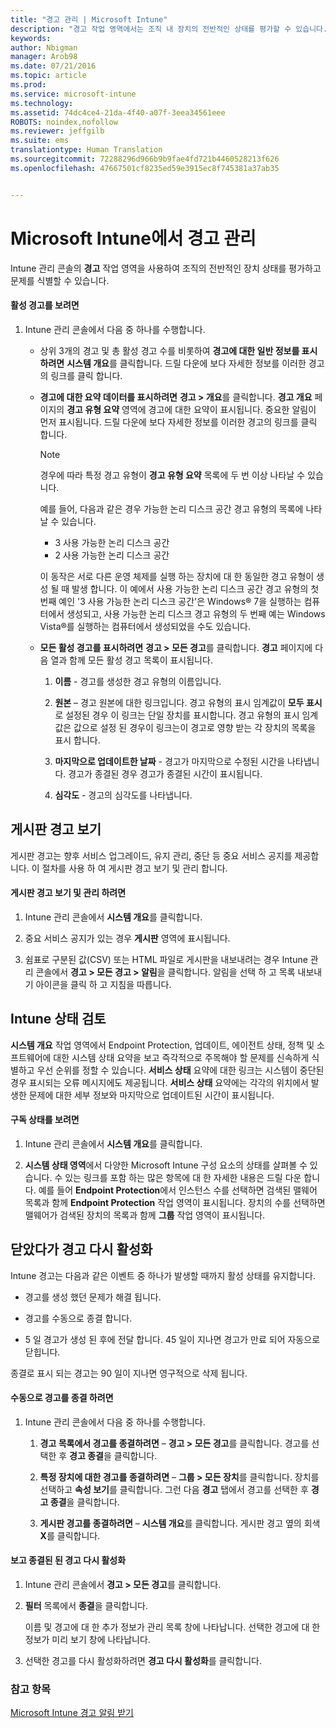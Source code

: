 ```yaml
---
title: "경고 관리 | Microsoft Intune"
description: "경고 작업 영역에서는 조직 내 장치의 전반적인 상태를 평가할 수 있습니다."
keywords: 
author: Nbigman
manager: Arob98
ms.date: 07/21/2016
ms.topic: article
ms.prod: 
ms.service: microsoft-intune
ms.technology: 
ms.assetid: 74dc4ce4-21da-4f40-a07f-3eea34561eee
ROBOTS: noindex,nofollow
ms.reviewer: jeffgilb
ms.suite: ems
translationtype: Human Translation
ms.sourcegitcommit: 72288296d966b9b9fae4fd721b4460528213f626
ms.openlocfilehash: 47667501cf8235ed59e3915ec8f745381a37ab35


---
```


# Microsoft Intune에서 경고 관리
Intune 관리 콘솔의 **경고** 작업 영역을 사용하여 조직의 전반적인 장치 상태를 평가하고 문제를 식별할 수 있습니다.

#### 활성 경고를 보려면

1.  Intune 관리 콘솔에서 다음 중 하나를 수행합니다.

    -   상위 3개의 경고 및 총 활성 경고 수를 비롯하여 **경고에 대한 일반 정보를 표시하려면** **시스템 개요**를 클릭합니다. 드릴 다운에 보다 자세한 정보를 이러한 경고의 링크를 클릭 합니다.

    -   **경고에 대한 요약 데이터를 표시하려면** **경고 &gt; 개요**를 클릭합니다. **경고 개요** 페이지의 **경고 유형 요약** 영역에 경고에 대한 요약이 표시됩니다. 중요한 알림이 먼저 표시됩니다. 드릴 다운에 보다 자세한 정보를 이러한 경고의 링크를 클릭 합니다.

        > [!NOTE]
        > 경우에 따라 특정 경고 유형이 **경고 유형 요약** 목록에 두 번 이상 나타날 수 있습니다.
        > 
        > 예를 들어, 다음과 같은 경우 가능한 논리 디스크 공간 경고 유형의 목록에 나타날 수 있습니다.
        > 
        > -   3 사용 가능한 논리 디스크 공간
        > -   2 사용 가능한 논리 디스크 공간
        > 
        > 이 동작은 서로 다른 운영 체제를 실행 하는 장치에 대 한 동일한 경고 유형이 생성 될 때 발생 합니다. 이 예에서 사용 가능한 논리 디스크 공간 경고 유형의 첫 번째 예인 '3 사용 가능한 논리 디스크 공간'은 Windows® 7을 실행하는 컴퓨터에서 생성되고, 사용 가능한 논리 디스크 경고 유형의 두 번째 예는 Windows Vista®를 실행하는 컴퓨터에서 생성되었을 수도 있습니다.

    -   **모든 활성 경고를 표시하려면** **경고 &gt; 모든 경고**를 클릭합니다. **경고** 페이지에 다음 열과 함께 모든 활성 경고 목록이 표시됩니다.

        1.  **이름** - 경고를 생성한 경고 유형의 이름입니다.

        2.  **원본** – 경고 원본에 대한 링크입니다. 경고 유형의 표시 임계값이 **모두 표시**로 설정된 경우 이 링크는 단일 장치를 표시합니다. 경고 유형의 표시 임계값은 값으로 설정 된 경우이 링크는이 경고로 영향 받는 각 장치의 목록을 표시 합니다.

        3.  **마지막으로 업데이트한 날짜** - 경고가 마지막으로 수정된 시간을 나타냅니다. 경고가 종결된 경우 경고가 종결된 시간이 표시됩니다.

        4.  **심각도** - 경고의 심각도를 나타냅니다.

## 게시판 경고 보기
게시판 경고는 향후 서비스 업그레이드, 유지 관리, 중단 등 중요 서비스 공지를 제공합니다. 이 절차를 사용 하 여 게시판 경고 보기 및 관리 합니다.

#### 게시판 경고 보기 및 관리 하려면

1.  Intune 관리 콘솔에서 **시스템 개요**를 클릭합니다.

2.  중요 서비스 공지가 있는 경우 **게시판** 영역에 표시됩니다.

3.  쉼표로 구분된 값(CSV) 또는 HTML 파일로 게시판을 내보내려는 경우 Intune 관리 콘솔에서 **경고 &gt; 모든 경고 &gt; 알림**을 클릭합니다. 알림을 선택 하 고 목록 내보내기 아이콘을 클릭 하 고 지침을 따릅니다.

## Intune 상태 검토
**시스템 개요** 작업 영역에서 Endpoint Protection, 업데이트, 에이전트 상태, 정책 및 소프트웨어에 대한 시스템 상태 요약을 보고 즉각적으로 주목해야 할 문제를 신속하게 식별하고 우선 순위를 정할 수 있습니다. **서비스 상태** 요약에 대한 링크는 시스템이 중단된 경우 표시되는 오류 메시지에도 제공됩니다. **서비스 상태** 요약에는 각각의 위치에서 발생한 문제에 대한 세부 정보와 마지막으로 업데이트된 시간이 표시됩니다.

#### 구독 상태를 보려면

1.  Intune 관리 콘솔에서 **시스템 개요**를 클릭합니다.

2.  **시스템 상태 영역**에서 다양한 Microsoft Intune 구성 요소의 상태를 살펴볼 수 있습니다. 수 있는 링크를 포함 하는 많은 항목에 대 한 자세한 내용은 드릴 다운 합니다. 예를 들어 **Endpoint Protection**에서 인스턴스 수를 선택하면 검색된 맬웨어 목록과 함께 **Endpoint Protection** 작업 영역이 표시됩니다. 장치의 수를 선택하면 맬웨어가 검색된 장치의 목록과 함께 **그룹** 작업 영역이 표시됩니다.

## 닫았다가 경고 다시 활성화
Intune 경고는 다음과 같은 이벤트 중 하나가 발생할 때까지 활성 상태를 유지합니다.

-   경고를 생성 했던 문제가 해결 됩니다.

-   경고를 수동으로 종결 합니다.

-   5 일 경고가 생성 된 후에 전달 합니다. 45 일이 지나면 경고가 만료 되어 자동으로 닫힙니다.

종결로 표시 되는 경고는 90 일이 지나면 영구적으로 삭제 됩니다.

#### 수동으로 경고를 종결 하려면

1.  Intune 관리 콘솔에서 다음 중 하나를 수행합니다.

    1.  **경고 목록에서 경고를 종결하려면** – **경고 &gt; 모든 경고**를 클릭합니다. 경고를 선택한 후 **경고 종결**을 클릭합니다.

    2.  **특정 장치에 대한 경고를 종결하려면** – **그룹 &gt; 모든 장치**를 클릭합니다. 장치를 선택하고 **속성 보기**를 클릭합니다. 그런 다음 **경고** 탭에서 경고를 선택한 후 **경고 종결**을 클릭합니다.

    3.  **게시판 경고를 종결하려면** – **시스템 개요**를 클릭합니다. 게시판 경고 옆의 회색 **X**를 클릭합니다.

#### 보고 종결된 된 경고 다시 활성화

1.  Intune 관리 콘솔에서 **경고 &gt; 모든 경고**를 클릭합니다.

2.  **필터** 목록에서 **종결**을 클릭합니다.

    이름 및 경고에 대 한 추가 정보가 관리 목록 창에 나타납니다. 선택한 경고에 대 한 정보가 미리 보기 창에 나타납니다.

3.  선택한 경고를 다시 활성화하려면 **경고 다시 활성화**를 클릭합니다.

### 참고 항목
[Microsoft Intune 경고 알림 받기](get-notified-by-alerts.md)




<!--HONumber=Jul16_HO3-->


